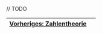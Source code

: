 // TODO

| [Vorheriges: Zahlentheorie](zahlentheorie.md) |      |
| :-------------------------------------------- | ---: |